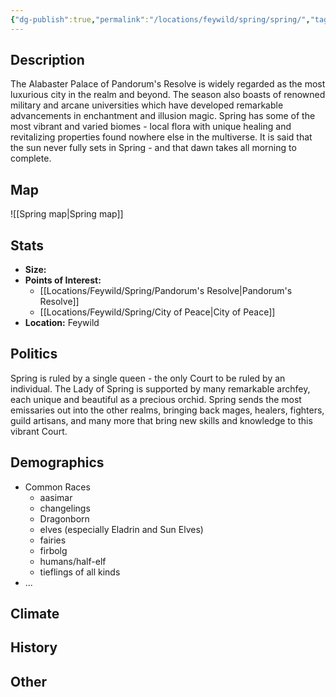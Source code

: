 ```yaml
---
{"dg-publish":true,"permalink":"/locations/feywild/spring/spring/","tags":["Location","Court"]}
---
```


## Description
 The Alabaster Palace of Pandorum's Resolve is widely regarded as the most luxurious city in the realm and beyond. The season also boasts of renowned military and arcane universities which have developed remarkable advancements in enchantment and illusion magic. Spring has some of the most vibrant and varied biomes - local flora with unique healing and revitalizing properties found nowhere else in the multiverse. It is said that the sun never fully sets in Spring - and that dawn takes all morning to complete. 
## Map
![[Spring map\|Spring map]]
## Stats
- **Size:** 
- **Points of Interest:**
    - [[Locations/Feywild/Spring/Pandorum's Resolve\|Pandorum's Resolve]] 
    - [[Locations/Feywild/Spring/City of Peace\|City of Peace]]
- **Location:** Feywild

## Politics
Spring is ruled by a single queen - the only Court to be ruled by an individual. The Lady of Spring is supported by many remarkable archfey, each unique and beautiful as a precious orchid. Spring sends the most emissaries out into the other realms, bringing back mages, healers, fighters, guild artisans, and many more that bring new skills and knowledge to this vibrant Court.
## Demographics
- Common Races
    - aasimar 
    - changelings
    - Dragonborn 
    - elves (especially Eladrin and Sun Elves)
    - fairies
    - firbolg
    - humans/half-elf
    - tieflings of all kinds
- ...

## Climate

## History

## Other 


